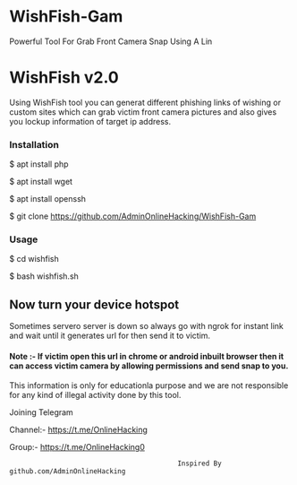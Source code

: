 # WishFish-Gam
Powerful Tool For Grab Front Camera Snap Using A Lin
<h1>WishFish v2.0</h1>

                                                   
<p>Using WishFish tool you can generat different phishing links of wishing or custom sites which can grab victim front camera pictures and also gives you lockup information of target ip address.

<p1>

<h3>Installation</h3>

$ apt install php

$ apt install wget

$ apt install openssh

$ git clone https://github.com/AdminOnlineHacking/WishFish-Gam

<h3>Usage</h3>

$ cd wishfish


$ bash wishfish.sh


<h2>Now turn your device hotspot</h3>




<p>Sometimes servero server is down so always go with ngrok for instant link and wait until it generates url for then send it to victim.

</p>

 
<h4>Note :- If victim open this url in chrome or android inbuilt browser then it can access victim camera by allowing permissions and send snap to you.

</h4>

This information is only for educationla purpose and we are not responsible for any kind of illegal activity done by this tool.

Joining Telegram 


Channel:- https://t.me/OnlineHacking

Group:- https://t.me/OnlineHacking0

                                              Inspired By github.com/AdminOnlineHacking
